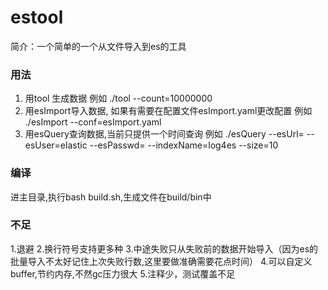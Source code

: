 # estool
简介：一个简单的一个从文件导入到es的工具

### 用法
1. 用tool 生成数据  例如 ./tool --count=10000000
2. 用esImport导入数据, 如果有需要在配置文件esImport.yaml更改配置 例如 ./esImport --conf=esImport.yaml
3. 用esQuery查询数据,当前只提供一个时间查询 例如  ./esQuery --esUrl= --esUser=elastic --esPasswd= --indexName=log4es --size=10

### 编译
进主目录,执行bash build.sh,生成文件在build/bin中


### 不足
1.退避
2.换行符号支持更多种
3.中途失败只从失败前的数据开始导入（因为es的批量导入不太好记住上次失败行数,这里要做准确需要花点时间）
4.可以自定义buffer,节约内存,不然gc压力很大
5.注释少，测试覆盖不足
